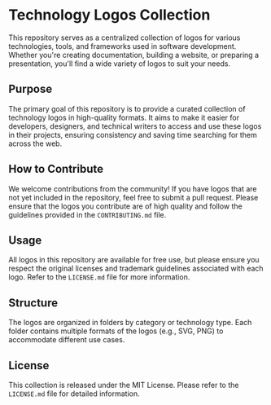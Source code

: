 # Technology Logos Collection

This repository serves as a centralized collection of logos for various technologies, tools, and frameworks used in software development. Whether you're creating documentation, building a website, or preparing a presentation, you'll find a wide variety of logos to suit your needs.

## Purpose

The primary goal of this repository is to provide a curated collection of technology logos in high-quality formats. It aims to make it easier for developers, designers, and technical writers to access and use these logos in their projects, ensuring consistency and saving time searching for them across the web.

## How to Contribute

We welcome contributions from the community! If you have logos that are not yet included in the repository, feel free to submit a pull request. Please ensure that the logos you contribute are of high quality and follow the guidelines provided in the `CONTRIBUTING.md` file.

## Usage

All logos in this repository are available for free use, but please ensure you respect the original licenses and trademark guidelines associated with each logo. Refer to the `LICENSE.md` file for more information.

## Structure

The logos are organized in folders by category or technology type. Each folder contains multiple formats of the logos (e.g., SVG, PNG) to accommodate different use cases.

## License

This collection is released under the MIT License. Please refer to the `LICENSE.md` file for detailed information.

